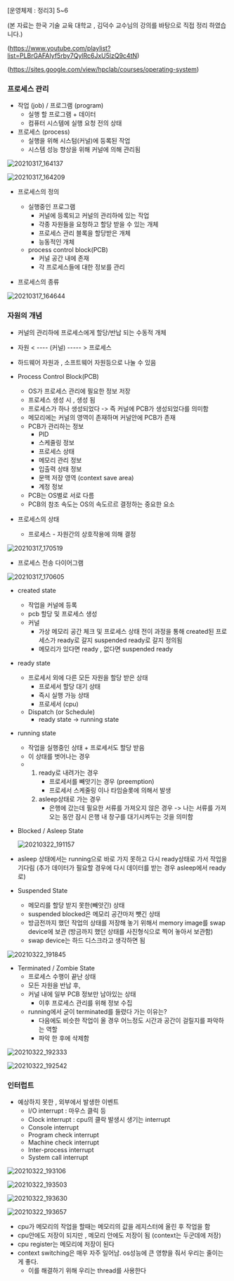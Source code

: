 [운영체제 : 정리3] 5~6 

(본 자료는 한국 기술 교육 대학교 , 김덕수 교수님의 강의를 바탕으로 직접 정리 하였습니다.)

(https://www.youtube.com/playlist?list=PLBrGAFAIyf5rby7QylRc6JxU5lzQ9c4tN)

(https://sites.google.com/view/hpclab/courses/operating-system)



### 프로세스 관리

- 작업 (job) / 프로그램 (program)
  - 실행 할 프로그램 + 데이터
  - 컴퓨터 시스템에 실행 요청 전의 상태
- 프로세스 (process)
  - 실행을 위해 시스텀(커널)에 등록된 작업
  - 시스템 성능 향상을 위해 커널에 의해 관리됨

![20210317_164137](20210317_164137.png)

![20210317_164209](20210317_164209.png)



- 프로세스의 정의
  - 실행중인 프로그램
    - 커널에 등록되고 커널의 관리하에 있는 작업
    - 각종 자원들을 요청하고 할당 받을 수 있는 개체
    - 프로세스 관리 블록을 할당받은 개체
    - 능동적인 개체
  - process control block(PCB)
    - 커널 공간 내에 존재
    - 각 프로세스들에 대한 정보를 관리



- 프로세스의 종류

![20210317_164644](20210317_164644.png)



### 자원의 개념

- 커널의 관리하에 프로세스에게 할당/반납 되는 수동적 개체
- 자원 <  ---- (커널) ----- > 프로세스
- 하드웨어 자원과 , 소프트웨어 자원등으로 나눌 수 있음



- Process Control Block(PCB)
  - OS가 프로세스 관리에 필요한 정보 저장
  - 프로세스 생성 시 , 생성 됨
  - 프로세스가 하나 생성되었다 -> 즉 커널에 PCB가 생성되었다를 의미함
  - 메모리에는 커널의 영역이 존재하며 커널안에 PCB가 존재
  - PCB가 관리하는 정보
    - PID
    - 스케줄링 정보
    - 프로세스 상태
    - 메모리 관리 정보
    - 입출력 상태 정보
    - 문맥 저장 영역 (context save area)
    - 계정 정보
  - PCB는 OS별로 서로 다름
  - PCB의 참조 속도는 OS의 속도르르 결정하는 중요한 요소



- 프로세스의 상태
  - 프로세스 - 자원간의 상호작용에 의해 결정

![20210317_170519](20210317_170519.png)



- 프로세스 전송 다이어그램

![20210317_170605](20210317_170605.png)



- created state
  - 작업을 커널에 등록
  - pcb 할당 및 프로세스 생성
  - 커널
    - 가상 메모리 공간 체크 및 프로세스 상태 전이 과정을 통해 created된 프로세스가 ready로 갈지 suspended ready로 갈지 정의됨
    - 메모리가 있다면 ready , 없다면 suspended ready
  
- ready state
  - 프로세서 외에 다른 모든 자원을 할당 받은 상태
    - 프로세서 할당 대기 상태
    - 즉시 실행 가능 상태
    - 프로세서 (cpu)
  - Dispatch (or Schedule)
    - ready state -> running state
  
- running state
  - 작업을 실행중인 상태 + 프로세서도 할당 받음
  - 이 상태를  벗어나는 경우
  - 1. ready로 내려가는 경우
       -  프로세서를 빼앗기는 경우 (preemption)
       - 프로세서 스케줄링 이나 타임슬롯에 의해서 발생
    2. asleep상태로 가는 경우
       - 은행에 갔는데 필요한 서류를 가져오지 않은 경우 -> 나는 서류를 가져오는 동안 잠시 은행 내 창구를 대기시켜두는 것을 의미함
  
- Blocked / Asleep State

  ![20210322_191157](20210322_191157.png)

- asleep 상태에서는 running으로 바로 가지 못하고 다시 ready상태로 가서 작업을 기다림 (추가 데이터가 필요할 경우에 다시 데이터를 받는 경우 asleep에서 ready로)



- Suspended State	
  - 메모리를 할당 받지 못한(빼앗긴) 상태
  - suspended blocked은 메모리 공간마저 뺏긴 상태
  - 방금전까지 했던 작업의 상태를 저장해 놓기 위해서 memory image를 swap device에 보관 (방금까지 했던 상태를 사진형식으로 찍어 놓아서 보관함)
  - swap device는 하드 디스크라고 생각하면 됨

![20210322_191845](20210322_191845.png)



- Terminated / Zombie State
  - 프로세스 수행이 끝난 상태
  - 모든 자원을 반납 후,
  - 커널 내에 일부 PCB 정보만 남아있는 상태
    - 이후 프로세스 관리를 위해 정보 수집
  - running에서 굳이 terminated를 들렸다 가는 이유는?
    - 다음에도 비슷한 작업이 올 경우 어느정도 시간과 공간이 걸릴지를 파악하는 역할
    - 파악 한 후에 삭제함

![20210322_192333](20210322_192333.png)



![20210322_192542](20210322_192542.png)



### 인터럽트

- 예상하지 못한 , 외부에서 발생한 이벤트
  - I/O interrupt : 마우스 클릭 등
  - Clock interrupt : cpu의 클락 발생시 생기는 interrupt
  - Console interrupt
  - Program check interrupt
  - Machine check interrupt
  - Inter-process interrupt
  - System call interrupt

![20210322_193106](20210322_193106.png)

![20210322_193503](20210322_193503.png)

![20210322_193630](20210322_193630.png)

![20210322_193657](20210322_193657.png)

- cpu가 메모리의 작업을 할때는 메모리의 값을 레지스터에 올린 후 작업을 함
- cpu안에도 저장이 되지만 , 메모리 안에도 저장이 됨 (context는 두군데에 저장)
- cpu register는 메모리에 저장이 된다
- context switching은 매우 자주 일어남. os성능에 큰 영향을 줘서 우리는 줄이는게 좋다.
  - 이를 해결하기 위해 우리는 thread를 사용한다
